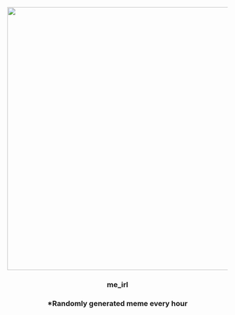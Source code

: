 <p align="center">
        <img src="https://i.redd.it/nmjyhm2zyzx91.gif" width="600" height="600">
        </p>
        <h3 align="center">me_irl</h3>
        <h3 align="center">*Randomly generated meme every hour</h3>
    
